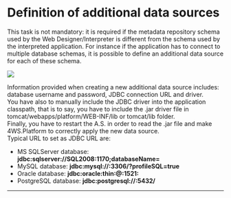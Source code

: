 # Definition of additional data sources

This task is not mandatory: it is required if the metadata repository schema used by the Web Designer/Interpreter is different from the schema used by the interpreted application. For instance if the application has to connect to multiple database schemas, it is possible to define an additional data source for each of these schema.

![](http://4wsplatform.org/wp-content/uploads/2015/12/additionalDSs-1024x522.jpg)

Information provided when creating a new additional data source includes: database username and password, JDBC connection URL and driver.  
You have also to manually include the JDBC driver into the application classpath, that is to say, you have to include the .jar driver file in tomcat/webapps/platform/WEB-INF/lib or tomcat/lib folder.  
Finally, you have to restart the A.S. in order to read the .jar file and make 4WS.Platform to correctly apply the new data source.  
Typical URL to set as JDBC URL are:

* MS SQLServer database:  **jdbc:sqlserver://SQL2008:1170;databaseName=** 
* MySQL database:  **jdbc:mysql://:3306/?profileSQL=true** 
* Oracle database:  **jdbc:oracle:thin:@:1521:** 
* PostgreSQL database:  **jdbc:postgresql://:5432/** 

---



